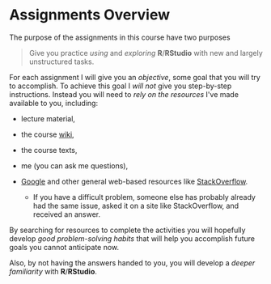 # Assignments Overview #

The purpose of the assignments in this course have two purposes

> Give you practice *using* and *exploring* **R**/**RStudio** with new and largely unstructured tasks.

For each assignment I will give you an *objective*, some goal that you will try to accomplish. To achieve this goal I *will not* give you step-by-step instructions. Instead you will need to *rely on the resources* I've made available to you, including:

- lecture material,

- the course [wiki](https://github.com/christophergandrud/Introduction_to_Statistics_and_Data_Analysis_Yonsei/wiki),

- the course texts,

- me (you can ask me questions),

- [Google](http://google.com) and other general web-based resources like [StackOverflow](http://stackoverflow.com/questions/tagged/r). 

    - If you have a difficult problem, someone else has probably already had the same issue, asked it on a site like StackOverflow, and received an answer.

 By searching for resources to complete the activities you will hopefully develop *good problem-solving habits* that will help you accomplish future goals you cannot anticipate now.
 
 Also, by not having the answers handed to you, you will develop a *deeper familiarity* with **R**/**RStudio**.